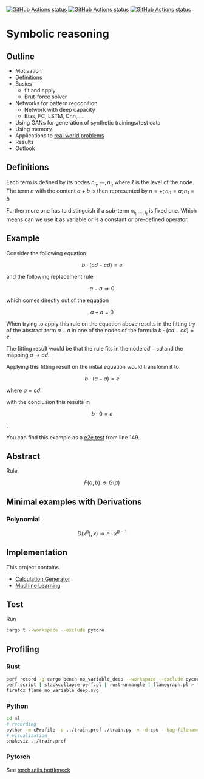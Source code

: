 [![GitHub Actions status](https://github.com/lochbrunner/symbolic-reasoning/workflows/core/badge.svg)](https://github.com/lochbrunner/symbolic-reasoning/actions?workflow=core)
[![GitHub Actions status](https://github.com/lochbrunner/symbolic-reasoning/workflows/pycore/badge.svg)](https://github.com/lochbrunner/symbolic-reasoning/actions?workflow=pycore)
[![GitHub Actions status](https://github.com/lochbrunner/symbolic-reasoning/workflows/ml/badge.svg)](https://github.com/lochbrunner/symbolic-reasoning/actions?workflow=ml)


# Symbolic reasoning

## Outline

* Motivation
* Definitions
* Basics
  * fit and apply
  * Brut-force solver
* Networks for pattern recognition
  * Network with deep capacity
  * Bias, FC, LSTM, Cnn, ...
* Using GANs for generation of synthetic trainings/test data
* Using memory
* Applications to [real world problems](./real_world_problems/README.md)
* Results
* Outlook

## Definitions

Each term is defined by its nodes $n_{i_1},\cdots,n_{i_\ell}$  where $\ell$ is the level of the node.
The term $n$ with the content $a+b$ is then represented by $n=+; n_0=a; n_1=b$

Further more one has to distinguish if a sub-term $n_{i_1,\cdots,i_\ell}$  is fixed one.
Which means can we use it as variable or is a constant or pre-defined operator.

## Example

Consider the following equation

$$b\cdot\left(cd-cd\right)=e$$

and the following replacement rule

$$a-a \Rightarrow 0$$

which comes directly out of the equation

$$a-a = 0$$

When trying to apply this rule on the equation above results in the fitting try of the abstract term $a-a$ in one of the nodes of the formula $b\cdot\left(cd-cd\right)=e$.

The fitting result would be that the rule fits in the node $cd-cd$ and the mapping $a\rightarrow cd$.

Applying this fitting result on the initial equation would transform it to

$$b\cdot\left(a-a\right)=e$$

where $a = cd$.

with the conclusion this results in

$$b\cdot0=e$$

.

You can find this example as a [e2e test](./libcore/src/apply.rs#L328-L347) from line 149.

## Abstract

Rule

$$F(a,b) \rightarrow G(a)$$

## Minimal examples with Derivations

### Polynomial

$$D\left( x^n\right), x) \Rightarrow n\cdot x^{n-1} $$


## Implementation

This project contains.

* [Calculation Generator](./generator)
* [Machine Learning](./ml)


## Test

Run

```zsh
cargo t --workspace --exclude pycore
```

## Profiling

### Rust

```zsh
perf record -g cargo bench no_variable_deep --workspace --exclude pycore
perf script | stackcollapse-perf.pl | rust-unmangle | flamegraph.pl > flame_no_variable_deep.svg
firefox flame_no_variable_deep.svg
```

### Python

```zsh
cd ml
# recording
python -m cProfile -o ../train.prof ./train.py -v -d cpu --bag-filename ../out/generator/bag-2-2-2.bin --scenario bag -r 1
# visualization
snakeviz ../train.prof
```

### Pytorch

See [torch.utils.bottleneck](https://pytorch.org/docs/stable/bottleneck.html)